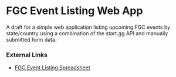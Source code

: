 # FGC Event Listing Web App
A draft for a simple web application listing upcoming FGC events by state/country using a combination of the start.gg API and manually submitted form data.

### External Links
* [FGC Event Listing Spreadsheet](https://docs.google.com/spreadsheets/d/1AIMZepfkEIUmTYFgFY4t4wTQSXrP_YvETAB-WAwyCyM)
